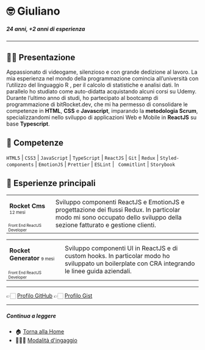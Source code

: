 # 🤓 Giuliano

##### 24 anni, +2 anni di esperienza

---

## 👋🏻 Presentazione

Appassionato di videogame, silenzioso e con grande dedizione al lavoro. La mia esperienza nel mondo della programmazione comincia all’università con l’utilizzo del linguaggio R , per il calcolo di statistiche e analisi dati. In parallelo ho studiato come auto-didatta acquistando alcuni corsi su Udemy. Durante l’ultimo anno di studi, ho partecipato al bootcamp di programmazione di bitRocket.dev, che mi ha permesso di consolidare le competenze in **HTML**, **CSS** e **Javascript**, imparando la **metodologia Scrum**, specializzandomi nello sviluppo di applicazioni Web e Mobile in **ReactJS** su base **Typescript**.

## 🚀 Competenze

`HTML5` | `CSS3` | `JavaScript` | `TypeScript` | `ReactJS` | `Git` | `Redux` | `Styled-components` | `EmotionJS` | `Prettier` | `ESLint` | ` Commitlint` | `Storybook`

## 👾 Esperienze principali

<table>
  <tr> <td style="
   column-width:280px"><p><span style="font-weight:bold">Rocket Cms</span> <span style="font-size:11px">12 mesi</p></td><td rowspan="2"> Sviluppo componenti ReactJS e EmotionJS e progettazione dei flussi Redux. In particolar modo mi sono occupato dello sviluppo della sezione fatturato e gestione clienti.</td></tr>
  <tr><td style="font-size:10px">Front End ReactJS Developer</td></tr>
</table>

<table>
  <tr><td style="
   column-width:280px"><p><span style="font-weight:bold">Rocket Generator</span> <span style="font-size:11px">9 mesi</span></p></td><td rowspan="2"> Sviluppo componenti UI in ReactJS e di custom hooks. In particolar modo ho sviluppato un boilerplate con CRA integrando le linee guida aziendali.</td></tr>
  <tr><td style="font-size:10px">Front End ReactJS Developer</td></tr>
</table>

---

👉🏻 [Profilo GitHub](https://github.com/giulianorandazzo-bitrocketdev)
👉🏻 [Profilo Gist](https://gist.github.com/giulianorandazzo-bitrocketdev)

---

##### Continua a leggere

- 🏠 [Torna alla Home](https://github.com/bitRocket-dev)
- 👨🏻‍💻 [Modalità d'ingaggio](https://github.com/bitRocket-dev/.github/blob/main/pages/ABOUT.md)
